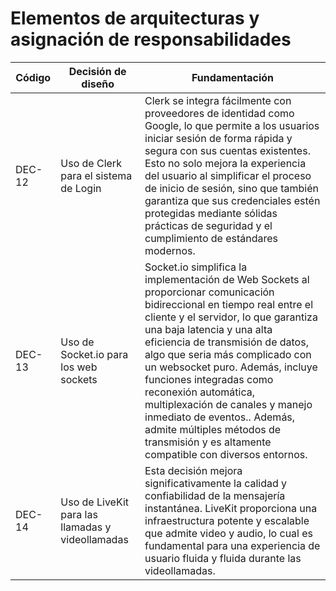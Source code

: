 # Elementos de arquitecturas y asignación de responsabilidades

| Código | Decisión de diseño                               | Fundamentación                                                                                                                                                                                                                                                                                                                                                                                                                                                                                                     |
| ------ | ------------------------------------------------ | ------------------------------------------------------------------------------------------------------------------------------------------------------------------------------------------------------------------------------------------------------------------------------------------------------------------------------------------------------------------------------------------------------------------------------------------------------------------------------------------------------------------ |
| DEC-12 | Uso de Clerk para el sistema de Login            | Clerk se integra fácilmente con proveedores de identidad como Google, lo que permite a los usuarios iniciar sesión de forma rápida y segura con sus cuentas existentes. Esto no solo mejora la experiencia del usuario al simplificar el proceso de inicio de sesión, sino que también garantiza que sus credenciales estén protegidas mediante sólidas prácticas de seguridad y el cumplimiento de estándares modernos.                                                                                           |
| DEC-13 | Uso de Socket.io para los web sockets            | Socket.io simplifica la implementación de Web Sockets al proporcionar comunicación bidireccional en tiempo real entre el cliente y el servidor, lo que garantiza una baja latencia y una alta eficiencia de transmisión de datos, algo que seria más complicado con un websocket puro. Además, incluye funciones integradas como reconexión automática, multiplexación de canales y manejo inmediato de eventos.. Además, admite múltiples métodos de transmisión y es altamente compatible con diversos entornos. |
| DEC-14 | Uso de LiveKit para las llamadas y videollamadas | Esta decisión mejora significativamente la calidad y confiabilidad de la mensajería instantánea. LiveKit proporciona una infraestructura potente y escalable que admite video y audio, lo cual es fundamental para una experiencia de usuario fluida y fluida durante las videollamadas.                                                                                                                                                                                                                           |
